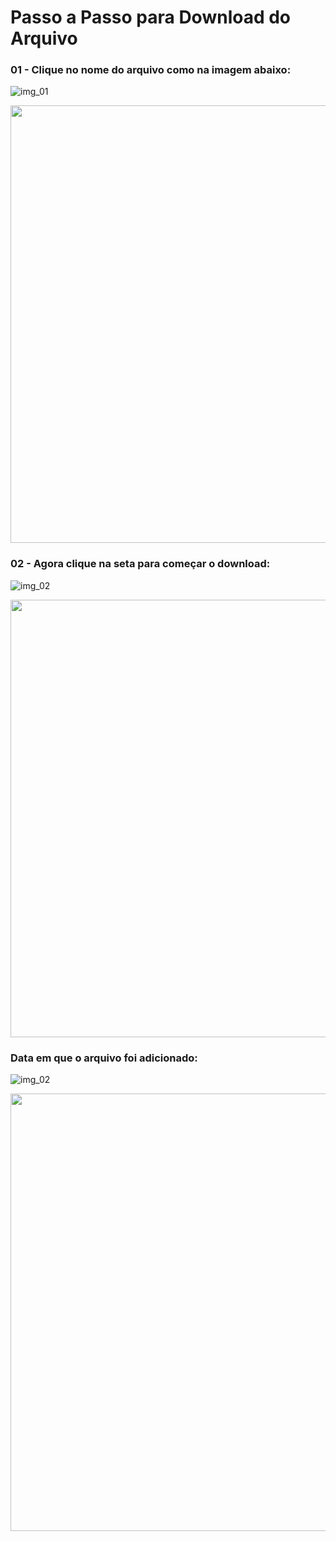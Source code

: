 # Passo a Passo para Download do Arquivo 


### 01 - Clique no nome do arquivo como na imagem abaixo:

![img_01](https://github.com/ContaCGSIE/07-Quantidade-de-Veiculos-por-UF-Municipio-Marca-e-Modelo/assets/153322052/090f49b7-9fed-40d6-803f-0c3e8090789f)


<div align="center">
<img src="[https://desblogada.files.wordpress.com/2021/05/kaka-cordovil-java-developer-2.gif](https://github.com/ContaCGSIE/07-Quantidade-de-Veiculos-por-UF-Municipio-Marca-e-Modelo/assets/153322052/090f49b7-9fed-40d6-803f-0c3e8090789f)" width="700px" />
</div>


### 02 - Agora clique na seta para começar o download:

![img_02](https://github.com/ContaCGSIE/07-Quantidade-de-Veiculos-por-UF-Municipio-Marca-e-Modelo/assets/153322052/34934244-fbb4-4eaa-9b64-ae6acb533f79)


<div align="center">
<img src="[https://desblogada.files.wordpress.com/2021/05/kaka-cordovil-java-developer-2.gif](https://github.com/ContaCGSIE/07-Quantidade-de-Veiculos-por-UF-Municipio-Marca-e-Modelo/assets/153322052/090f49b7-9fed-40d6-803f-0c3e8090789f](https://github.com/ContaCGSIE/07-Quantidade-de-Veiculos-por-UF-Municipio-Marca-e-Modelo/assets/153322052/34934244-fbb4-4eaa-9b64-ae6acb533f79)" width="700px" />
</div>

### Data em que o arquivo foi adicionado:

![img_02](https://github.com/ContaCGSIE/07-Quantidade-de-Veiculos-por-UF-Municipio-Marca-e-Modelo/assets/153322052/c7541850-fcb0-42fa-8aec-dbcc4ec85bcf)


<div align="center">
<img src="[https://desblogada.files.wordpress.com/2021/05/kaka-cordovil-java-developer-2.gif](https://github.com/ContaCGSIE/07-Quantidade-de-Veiculos-por-UF-Municipio-Marca-e-Modelo/assets/153322052/090f49b7-9fed-40d6-803f-0c3e8090789f](https://github.com/ContaCGSIE/07-Quantidade-de-Veiculos-por-UF-Municipio-Marca-e-Modelo/assets/153322052/34934244-fbb4-4eaa-9b64-ae6acb533f79)" width="700px" />
</div>


